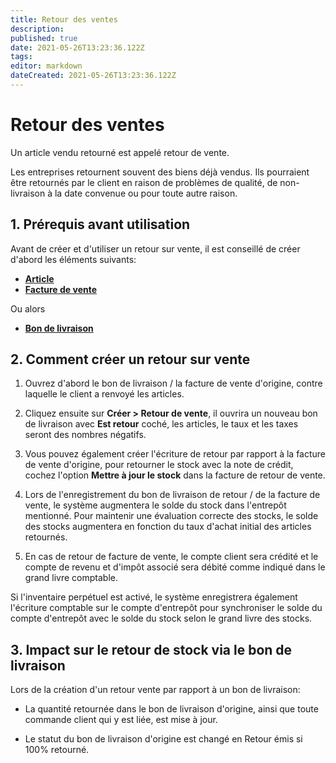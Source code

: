 ```yaml
---
title: Retour des ventes
description: 
published: true
date: 2021-05-26T13:23:36.122Z
tags: 
editor: markdown
dateCreated: 2021-05-26T13:23:36.122Z
---
```


# Retour des ventes
Un article vendu retourné est appelé retour de vente.

Les entreprises retournent souvent des biens déjà vendus. Ils pourraient être retournés par le client en raison de problèmes de qualité, de non-livraison à la date convenue ou pour toute autre raison.

## 1. Prérequis avant utilisation
Avant de créer et d'utiliser un retour sur vente, il est conseillé de créer d'abord les éléments suivants:

- **[Article](/dokos/parametrage/articles)**
- **[Facture de vente](/selling/sales-invoice)**

Ou alors

- **[Bon de livraison](/dokos/stocks/delivery-note)**

## 2. Comment créer un retour sur vente 

1. Ouvrez d'abord le bon de livraison / la facture de vente d'origine, contre laquelle le client a renvoyé les articles.

2. Cliquez ensuite sur **Créer > Retour de vente**, il ouvrira un nouveau bon de livraison avec **Est retour** coché, les articles, le taux et les taxes seront des nombres négatifs.

3. Vous pouvez également créer l'écriture de retour par rapport à la facture de vente d'origine, pour retourner le stock avec la note de crédit, cochez l'option **Mettre à jour le stock** dans la facture de retour de vente.

4. Lors de l'enregistrement du bon de livraison de retour / de la facture de vente, le système augmentera le solde du stock dans l'entrepôt mentionné. Pour maintenir une évaluation correcte des stocks, le solde des stocks augmentera en fonction du taux d'achat initial des articles retournés.

5. En cas de retour de facture de vente, le compte client sera crédité et le compte de revenu et d'impôt associé sera débité comme indiqué dans le grand livre comptable.

Si l'inventaire perpétuel est activé, le système enregistrera également l'écriture comptable sur le compte d'entrepôt pour synchroniser le solde du compte d'entrepôt avec le solde du stock selon le grand livre des stocks.

## 3. Impact sur le retour de stock via le bon de livraison

Lors de la création d'un retour vente par rapport à un bon de livraison:

- La quantité retournée dans le bon de livraison d'origine, ainsi que toute commande client qui y est liée, est mise à jour.

- Le statut du bon de livraison d'origine est changé en Retour émis si 100% retourné.










